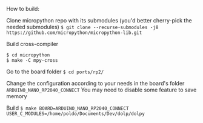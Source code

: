 
How to build:

Clone micropython repo with its submodules (you'd better cherry-pick the needed submodules)
`$ git clone --recurse-submodules -j8 https://github.com/micropython/micropython-lib.git`

Build cross-compiler
```
$ cd micropython
$ make -C mpy-cross
```

Go to the board folder
`$ cd ports/rp2/`

Change the configuration according to your needs in the board's folder `ARDUINO_NANO_RP2040_CONNECT`
You may need to disable some feature to save memory

Build
`$ make BOARD=ARDUINO_NANO_RP2040_CONNECT USER_C_MODULES=/home/poldo/Documents/Dev/dolp/dolpy`
